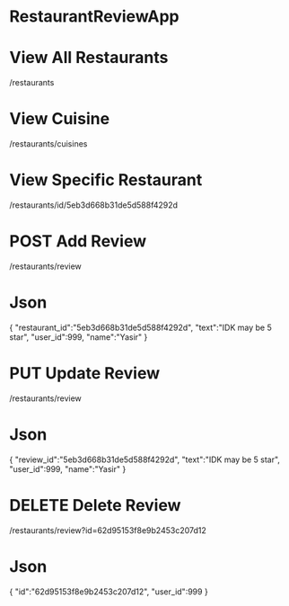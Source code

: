 # RestaurantReviewApp

# View All Restaurants
/restaurants 

# View Cuisine
/restaurants/cuisines  
  
# View Specific Restaurant
/restaurants/id/5eb3d668b31de5d588f4292d    

# POST   Add Review 
/restaurants/review   
# Json    
   {
  "restaurant_id":"5eb3d668b31de5d588f4292d",
  "text":"IDK may be 5 star",
  "user_id":999,
  "name":"Yasir"
  }

# PUT    Update Review
/restaurants/review  
# Json
{
  "review_id":"5eb3d668b31de5d588f4292d",
  "text":"IDK may be 5 star",
  "user_id":999,
  "name":"Yasir"
} 

# DELETE     Delete Review
/restaurants/review?id=62d95153f8e9b2453c207d12    
# Json 
{
  "id":"62d95153f8e9b2453c207d12",
  "user_id":999
}